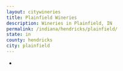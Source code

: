 ```yaml
---
layout: citywineries
title: Plainfield Wineries
description: Wineries in Plainfield, IN
permalink: /indiana/hendricks/plainfield/
state: in
county: hendricks
city: plainfield
---
```

-
